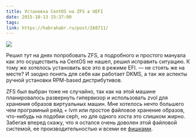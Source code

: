 ```yaml
---
title: Установка CentOS на ZFS в UEFI
date: 2015-10-13 15:37:00
tags:
link: https://habrahabr.ru/post/268711/
---
```


![](https://habrastorage.org/files/fcc/619/ae4/fcc619ae4bb7418980f542ed02978583.png)

Решил тут на днях попробовать ZFS, а подробного и простого мануала как это осуществить на CentOS не нашел, решил исправить ситуацию. К тому же хотелось установить все это в режиме EFI. — не стоять же на месте? И заодно понять для себя как работает DKMS, а так же аспекты ручной установки RPM-based дистрибутивов.

ZFS был выбран тоже не случайно, так как на этой машине планировалось развернуть гипервизор и использовать zvol для хранения образов виртуальных машин. Мне хотелось нечто большего чем програмный рейд + lvm или простое файловое хранение образов, что-нибудь на подобии ceph, но для одного хоста это слишком жирно. Забегая вперед скажу, что я остался очень доволен этой файловой системой, ее производительностью и всеми ее [фишками](http://xgu.ru/wiki/ZFS#.D0.A2.D0.B5.D1.85.D0.BD.D0.B8.D1.87.D0.B5.D1.81.D0.BA.D0.B8.D0.B5_.D0.B2.D0.BE.D0.B7.D0.BC.D0.BE.D0.B6.D0.BD.D0.BE.D1.81.D1.82.D0.B8_ZFS).
<!-- more -->

